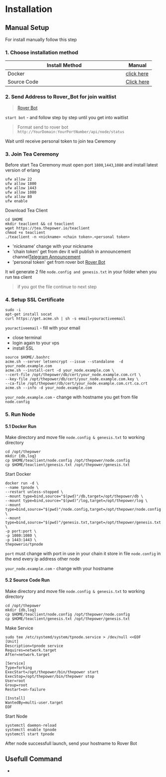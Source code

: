 # Installation

## Manual Setup

For install manually follow this step

### 1. Choose installation method

<table><thead><tr><th width="364">Install Method</th><th>Manual</th></tr></thead><tbody><tr><td>Docker</td><td><a href="dockerinstall.md">click here</a></td></tr><tr><td>Source Code</td><td><a href="sourceinstall.md">Click here</a></td></tr></tbody></table>

### 2. Send Address to Rover\_Bot for join waitlist

> [Rover Bot](https://t.me/thepowerio\_bot)

`start bot` - and follow step by step until you get into waitlist

> Format send to rover bot `http://YourDomain:YourPortNumber/api/node/status`

Wait until receive personal token to join tea Ceremony

### 3. Join Tea Ceremony

Before start Tea Ceremony must open port `1800`,`1443`,`1080` and install latest version of erlang

```
ufw allow 22
ufw allow 1800
ufw allow 1443
ufw allow 1080
ufw allow 80
ufw enable
```

Download Tea Client

```
cd $HOME
mkdir teaclient && cd teaclient
wget https://tea.thepower.io/teaclient
chmod +x teaclient
./teaclient -n <nickname> <chain token>.<personal token>
```

* 'nickname' change with your nickname
* 'chain token' get from dev it will publish in announcement channel[Telegram Announcement](https://t.me/thepowerio\))
* 'personal token' get from rover bot [Rover Bot](https://t.me/thepowerio\_bot\))

It wil generate 2 file `node.config and genesis.txt` in your folder when you run tea client

> if you got the file continue to next step

### 4. Setup SSL Certificate

```
sudo -i
apt-get install socat
curl https://get.acme.sh | sh -s email=youractiveemail
```

`youractiveemail` - fill with your email

* close terminal
* login again to your vps
* install SSL

```
source $HOME/.bashrc
acme.sh --server letsencrypt --issue --standalone  -d your_node.example.com
acme.sh --install-cert -d your_node.example.com \
--cert-file /opt/thepower/db/cert/your_node.example.com.crt \
--key-file /opt/thepower/db/cert/your_node.example.com.key \
--ca-file /opt/thepower/db/cert/your_node.example.com.crt.ca.crt
acme.sh --info -d your_node.example.com
```

`your_node.example.com` - change with hostname you get from file `node.config`

### 5. Run Node

#### 5.1 Docker Run

Make directory and move file `node.config & genesis.txt` to working directory

```
cd /opt/thepower
mkdir {db,log}
cp $HOME/teaclient/node.config /opt/thepower/node.config
cp $HOME/teaclient/genesis.txt /opt/thepower/genesis.txt
```

Start Docker

```
docker run -d \
--name tpnode \
--restart unless-stopped \
--mount type=bind,source="$(pwd)"/db,target=/opt/thepower/db \
--mount type=bind,source="$(pwd)"/log,target=/opt/thepower/log \
--mount type=bind,source="$(pwd)"/node.config,target=/opt/thepower/node.config \
--mount type=bind,source="$(pwd)"/genesis.txt,target=/opt/thepower/genesis.txt \
-p port:port \
-p 1080:1080 \
-p 1443:1443 \
thepowerio/tpnode
```

`port` must change with port in use in your chain it store in file `node.config` in the end every ip address other node

`your_node.example.com` - change with your hostname

#### 5.2 Source Code Run

Make directory and move file `node.config & genesis.txt` to working directory

```
cd /opt/thepower
mkdir {db,log}
cp $HOME/teaclient/node.config /opt/thepower/node.config
cp $HOME/teaclient/genesis.txt /opt/thepower/genesis.txt
```

Make Service

```
sudo tee /etc/systemd/system/tpnode.service > /dev/null <<EOF
[Unit]
Description=tpnode service
Requires=network.target
After=network.target

[Service]
Type=forking
ExecStart=/opt/thepower/bin/thepower start
ExecStop=/opt/thepower/bin/thepower stop
User=root
Group=root
Restart=on-failure

[Install]
WantedBy=multi-user.target
EOF
```

Start Node

```
systemctl daemon-reload
systemctl enable tpnode
systemctl start tpnode
```

After node successfull launch, send your hostname to Rover Bot

## Usefull Command

*
